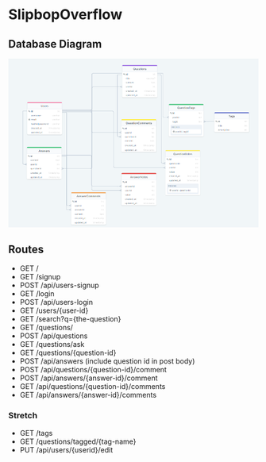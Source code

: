 # SlipbopOverflow

## Database Diagram
![ERD](./documentation/database-schema/erd.png)

## Routes
* GET /
* GET /signup
* POST /api/users-signup
* GET /login
* POST /api/users-login
* GET /users/{user-id}
* GET /search?q={the-question}
* GET /questions/
* POST /api/questions
* GET /questions/ask
* GET /questions/{question-id}
* POST /api/answers  (include question id in post body)
* POST /api/questions/{question-id}/comment
* POST /api/answers/{answer-id}/comment
* GET /api/questions/{question-id}/comments
* GET /api/answers/{answer-id}/comments


### Stretch
* GET /tags
* GET /questions/tagged/{tag-name}
* PUT /api/users/{userid}/edit
